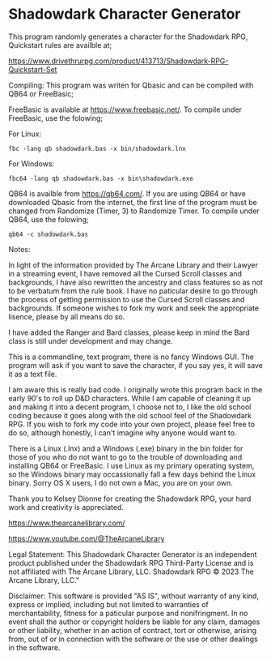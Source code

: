 # Shadowdark Character Generator

This program randomly generates a character for the Shadowdark RPG, Quickstart rules are availble at;

https://www.drivethrurpg.com/product/413713/Shadowdark-RPG-Quickstart-Set

Compiling:
This program was writen for Qbasic and can be compiled with QB64 or FreeBasic;

FreeBasic is available at https://www.freebasic.net/. To compile under FreeBasic, use the folowing;

For Linux:

    fbc -lang qb shadowdark.bas -x bin/shadowdark.lnx

For Windows:

    fbc64 -lang qb shadowdark.bas -x bin\shadowdark.exe

QB64 is availble from https://qb64.com/. If you are using QB64 or have downloaded Qbasic from the internet, the first line of the program must be changed from Randomize (Timer, 3) to Randomize Timer. To compile under QB64, use the folowing;

    qb64 -c shadowdark.bas

Notes:

In light of the information provided by The Arcane Library and their Lawyer in a streaming event, I have removed all the Cursed Scroll classes and backgrounds, I have also rewritten the ancestry and class features so as not to be verbatum from the rule book. I have no paticular desire to go through the process of getting permission to use the Cursed Scroll classes and backgrounds. If someone wishes to fork my work and seek the appropriate lisence, please by all means do so. 

I have added the Ranger and Bard classes, please keep in mind the Bard class is still under development and may change.

This is a commandline, text program, there is no fancy Windows GUI. The program will ask if you want to save the character, if you say yes, it will save it as a text file.

I am aware this is really bad code. I originally wrote this program back in the early 90's to roll up D&D characters. While I am capable of cleaning it up and making it into a decent program, I choose not to, I like the old school coding because it goes along with the old school feel of the Shadowdark RPG. If you wish to fork my code into your own project, please feel free to do so, although honestly, I can't imagine why anyone would want to.

There is a Linux (.lnx) and a Windows (.exe) binary in the bin folder for those of you who do not want to go to the trouble of downloading and installing QB64 or FreeBasic. I use Linux as my primary operating system, so the Windows binary may occassionally fall a few days behind the Linux binary. Sorry OS X users, I do not own a Mac, you are on your own.

Thank you to Kelsey Dionne for creating the Shadowdark RPG, your hard work and creativity is appreciated.

https://www.thearcanelibrary.com/

https://www.youtube.com/@TheArcaneLibrary

Legal Statement:
This Shadowdark Character Generator is an independent product published under the Shadowdark RPG Third-Party License and is not affiliated with The Arcane Library, LLC. Shadowdark RPG © 2023 The Arcane Library, LLC."

Disclaimer:
This software is provided "AS IS", without warranty of any kind, express or implied, including but not limited to warranties of merchantability, fitness for a paticular purpose and nonifringment. In no event shall the author or copyright holders be liable for any claim, damages or other liability, whether in an action of contract, tort or otherwise, arising from, out of or in connection with the software or the use or other dealings in the software.
